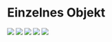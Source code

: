 # Einzelnes Objekt

![](../../assets/frontend/Objekt/Objektseite_oben.avif)
![](../../assets/frontend/Objekt/Objektseite_mitte.avif)
![](../../assets/frontend/Objekt/Objektseite_Zitierhinweise.avif)
![](../../assets/frontend/Objekt/Objektseite_unten.avif)
![](../../assets/frontend/Objekt/Objektseite_Aehnliche_Objekte.avif)
